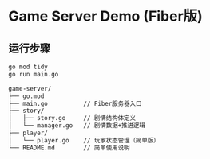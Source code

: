 # Game Server Demo (Fiber版)

## 运行步骤
```bash
go mod tidy
go run main.go
```


```bash
game-server/
├── go.mod
├── main.go          // Fiber服务器入口
├── story/
│   ├── story.go     // 剧情结构体定义
│   └── manager.go   // 剧情数据+推进逻辑
├── player/
│   └── player.go    // 玩家状态管理（简单版）
└── README.md        // 简单使用说明
```

